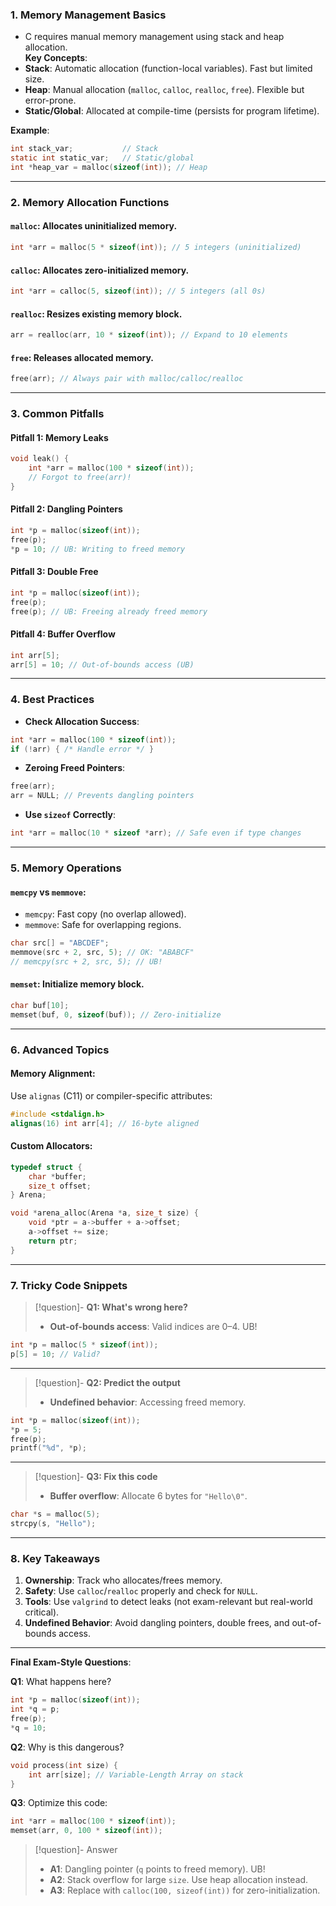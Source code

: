 ### **1. Memory Management Basics**
- C requires manual memory management using stack and heap allocation.  
**Key Concepts**:
- **Stack**: Automatic allocation (function-local variables). Fast but limited size.
- **Heap**: Manual allocation (`malloc`, `calloc`, `realloc`, `free`). Flexible but error-prone.
- **Static/Global**: Allocated at compile-time (persists for program lifetime).

**Example**:
```c
int stack_var;           // Stack
static int static_var;   // Static/global
int *heap_var = malloc(sizeof(int)); // Heap
```

---
### **2. Memory Allocation Functions**
#### **`malloc`**: Allocates uninitialized memory.
```c
int *arr = malloc(5 * sizeof(int)); // 5 integers (uninitialized)
```

#### **`calloc`**: Allocates zero-initialized memory.
```c
int *arr = calloc(5, sizeof(int)); // 5 integers (all 0s)
```

#### **`realloc`**: Resizes existing memory block.
```c
arr = realloc(arr, 10 * sizeof(int)); // Expand to 10 elements
```

#### **`free`**: Releases allocated memory.
```c
free(arr); // Always pair with malloc/calloc/realloc
```

---

### **3. Common Pitfalls**
#### **Pitfall 1: Memory Leaks**
```c
void leak() {
    int *arr = malloc(100 * sizeof(int));
    // Forgot to free(arr)!
}
```

#### **Pitfall 2: Dangling Pointers**
```c
int *p = malloc(sizeof(int));
free(p);
*p = 10; // UB: Writing to freed memory
```

#### **Pitfall 3: Double Free**
```c
int *p = malloc(sizeof(int));
free(p);
free(p); // UB: Freeing already freed memory
```

#### **Pitfall 4: Buffer Overflow**
```c
int arr[5];
arr[5] = 10; // Out-of-bounds access (UB)
```

---
### **4. Best Practices**
- **Check Allocation Success**:
```c
int *arr = malloc(100 * sizeof(int));
if (!arr) { /* Handle error */ }
```
- **Zeroing Freed Pointers**:
```c
free(arr);
arr = NULL; // Prevents dangling pointers
```
- **Use `sizeof` Correctly**:
```c
int *arr = malloc(10 * sizeof *arr); // Safe even if type changes
```

---
### **5. Memory Operations**
#### **`memcpy` vs `memmove`**:
- `memcpy`: Fast copy (no overlap allowed).
- `memmove`: Safe for overlapping regions.
```c
char src[] = "ABCDEF";
memmove(src + 2, src, 5); // OK: "ABABCF"
// memcpy(src + 2, src, 5); // UB!
```

#### **`memset`**: Initialize memory block.
```c
char buf[10];
memset(buf, 0, sizeof(buf)); // Zero-initialize
```

---
### **6. Advanced Topics**
#### **Memory Alignment**:
Use `alignas` (C11) or compiler-specific attributes:
```c
#include <stdalign.h>
alignas(16) int arr[4]; // 16-byte aligned
```

#### **Custom Allocators**:
```c
typedef struct {
    char *buffer;
    size_t offset;
} Arena;

void *arena_alloc(Arena *a, size_t size) {
    void *ptr = a->buffer + a->offset;
    a->offset += size;
    return ptr;
}
```

---

### **7. Tricky Code Snippets**
> [!question]- **Q1: What's wrong here?**
> - **Out-of-bounds access**: Valid indices are 0–4. UB!

```c
int *p = malloc(5 * sizeof(int));
p[5] = 10; // Valid?
```
---

> [!question]- **Q2: Predict the output**
> - **Undefined behavior**: Accessing freed memory.

```c
int *p = malloc(sizeof(int));
*p = 5;
free(p);
printf("%d", *p);
```
---

> [!question]- **Q3: Fix this code**
> - **Buffer overflow**: Allocate 6 bytes for `"Hello\0"`.

```c
char *s = malloc(5);
strcpy(s, "Hello");
```
---

### **8. Key Takeaways**
1. **Ownership**: Track who allocates/frees memory.
2. **Safety**: Use `calloc`/`realloc` properly and check for `NULL`.
3. **Tools**: Use `valgrind` to detect leaks (not exam-relevant but real-world critical).
4. **Undefined Behavior**: Avoid dangling pointers, double frees, and out-of-bounds access.

---

**Final Exam-Style Questions**:

**Q1**: What happens here?  
```c
int *p = malloc(sizeof(int));
int *q = p;
free(p);
*q = 10;
```

**Q2**: Why is this dangerous?  
```c
void process(int size) {
    int arr[size]; // Variable-Length Array on stack
}
```

**Q3**: Optimize this code:  
```c
int *arr = malloc(100 * sizeof(int));
memset(arr, 0, 100 * sizeof(int));
```

> [!question]- Answer
> - **A1**: Dangling pointer (`q` points to freed memory). UB! 
> - **A2**: Stack overflow for large `size`. Use heap allocation instead.  
> - **A3**: Replace with `calloc(100, sizeof(int))` for zero-initialization.




